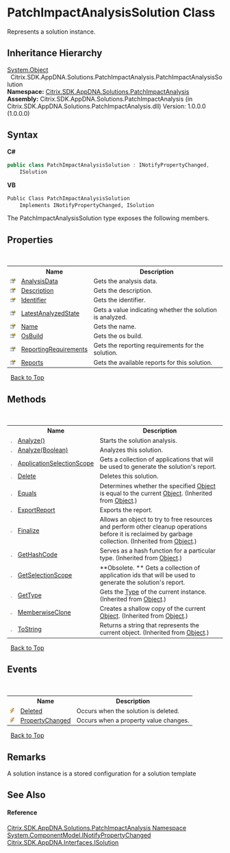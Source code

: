 # PatchImpactAnalysisSolution Class
 

Represents a solution instance.


## Inheritance Hierarchy
<a href="http://msdn2.microsoft.com/en-us/library/e5kfa45b" target="_blank">System.Object</a><br />&nbsp;&nbsp;Citrix.SDK.AppDNA.Solutions.PatchImpactAnalysis.PatchImpactAnalysisSolution<br />
**Namespace:**&nbsp;<a href="871ad9a2-386c-600b-6667-036c2dd65206">Citrix.SDK.AppDNA.Solutions.PatchImpactAnalysis</a><br />**Assembly:**&nbsp;Citrix.SDK.AppDNA.Solutions.PatchImpactAnalysis (in Citrix.SDK.AppDNA.Solutions.PatchImpactAnalysis.dll) Version: 1.0.0.0 (1.0.0.0)

## Syntax

**C#**
```csharp
public class PatchImpactAnalysisSolution : INotifyPropertyChanged, 
	ISolution
```

**VB**
```vbnet
Public Class PatchImpactAnalysisSolution
	Implements INotifyPropertyChanged, ISolution
```

The PatchImpactAnalysisSolution type exposes the following members.


## Properties
&nbsp;<table><tr><th></th><th>Name</th><th>Description</th></tr><tr><td>![Public property](media/pubproperty.gif "Public property")</td><td><a href="72de491f-e540-896a-0d6d-0e8afea3aa43">AnalysisData</a></td><td>
Gets the analysis data.</td></tr><tr><td>![Public property](media/pubproperty.gif "Public property")</td><td><a href="ebe58a54-aa11-3699-98e8-d09345520dcb">Description</a></td><td>
Gets the description.</td></tr><tr><td>![Public property](media/pubproperty.gif "Public property")</td><td><a href="560827f0-a533-4e0c-f72e-405429eaf9bd">Identifier</a></td><td>
Gets the identifier.</td></tr><tr><td>![Public property](media/pubproperty.gif "Public property")</td><td><a href="406ca0b6-7786-d2fd-62e4-5aacede98d29">LatestAnalyzedState</a></td><td>
Gets a value indicating whether the solution is analyzed.</td></tr><tr><td>![Public property](media/pubproperty.gif "Public property")</td><td><a href="d725e4b6-27de-b9a2-5f25-42fc2aa39886">Name</a></td><td>
Gets the name.</td></tr><tr><td>![Public property](media/pubproperty.gif "Public property")</td><td><a href="c2fb5adf-7ead-7cad-ca73-df0383b8c3be">OsBuild</a></td><td>
Gets the os build.</td></tr><tr><td>![Public property](media/pubproperty.gif "Public property")</td><td><a href="1ce86a7c-0f89-b7b8-c44d-55d4dfc1277f">ReportingRequirements</a></td><td>
Gets the reporting requirements for the solution.</td></tr><tr><td>![Public property](media/pubproperty.gif "Public property")</td><td><a href="042f976a-5d1c-39a1-e6b3-22a6e3324e13">Reports</a></td><td>
Gets the available reports for this solution.</td></tr></table>&nbsp;
<a href="#patchimpactanalysissolution-class">Back to Top</a>

## Methods
&nbsp;<table><tr><th></th><th>Name</th><th>Description</th></tr><tr><td>![Public method](media/pubmethod.gif "Public method")</td><td><a href="58b1684a-789e-eafd-0b48-9be06b73075c">Analyze()</a></td><td>
Starts the solution analysis.</td></tr><tr><td>![Public method](media/pubmethod.gif "Public method")</td><td><a href="17a486c2-9ccf-5bdf-0a5e-e4fb4f9e566b">Analyze(Boolean)</a></td><td>
Analyzes this solution.</td></tr><tr><td>![Public method](media/pubmethod.gif "Public method")</td><td><a href="5115df07-d139-fdf3-f638-4f6df4f7660e">ApplicationSelectionScope</a></td><td>
Gets a collection of applications that will be used to generate the solution's report.</td></tr><tr><td>![Public method](media/pubmethod.gif "Public method")</td><td><a href="c1ae4048-3a49-e0e1-68c2-8735d2fb2def">Delete</a></td><td>
Deletes this solution.</td></tr><tr><td>![Public method](media/pubmethod.gif "Public method")</td><td><a href="http://msdn2.microsoft.com/en-us/library/bsc2ak47" target="_blank">Equals</a></td><td>
Determines whether the specified <a href="http://msdn2.microsoft.com/en-us/library/e5kfa45b" target="_blank">Object</a> is equal to the current <a href="http://msdn2.microsoft.com/en-us/library/e5kfa45b" target="_blank">Object</a>.
 (Inherited from <a href="http://msdn2.microsoft.com/en-us/library/e5kfa45b" target="_blank">Object</a>.)</td></tr><tr><td>![Public method](media/pubmethod.gif "Public method")</td><td><a href="7867beca-d31c-f451-abf3-f971b69bd951">ExportReport</a></td><td>
Exports the report.</td></tr><tr><td>![Protected method](media/protmethod.gif "Protected method")</td><td><a href="http://msdn2.microsoft.com/en-us/library/4k87zsw7" target="_blank">Finalize</a></td><td>
Allows an object to try to free resources and perform other cleanup operations before it is reclaimed by garbage collection.
 (Inherited from <a href="http://msdn2.microsoft.com/en-us/library/e5kfa45b" target="_blank">Object</a>.)</td></tr><tr><td>![Public method](media/pubmethod.gif "Public method")</td><td><a href="http://msdn2.microsoft.com/en-us/library/zdee4b3y" target="_blank">GetHashCode</a></td><td>
Serves as a hash function for a particular type.
 (Inherited from <a href="http://msdn2.microsoft.com/en-us/library/e5kfa45b" target="_blank">Object</a>.)</td></tr><tr><td>![Public method](media/pubmethod.gif "Public method")</td><td><a href="f71424fd-bf3c-cffa-9372-08a580ac6269">GetSelectionScope</a></td><td> **Obsolete. **
Gets a collection of application ids that will be used to generate the solution's report.</td></tr><tr><td>![Public method](media/pubmethod.gif "Public method")</td><td><a href="http://msdn2.microsoft.com/en-us/library/dfwy45w9" target="_blank">GetType</a></td><td>
Gets the <a href="http://msdn2.microsoft.com/en-us/library/42892f65" target="_blank">Type</a> of the current instance.
 (Inherited from <a href="http://msdn2.microsoft.com/en-us/library/e5kfa45b" target="_blank">Object</a>.)</td></tr><tr><td>![Protected method](media/protmethod.gif "Protected method")</td><td><a href="http://msdn2.microsoft.com/en-us/library/57ctke0a" target="_blank">MemberwiseClone</a></td><td>
Creates a shallow copy of the current <a href="http://msdn2.microsoft.com/en-us/library/e5kfa45b" target="_blank">Object</a>.
 (Inherited from <a href="http://msdn2.microsoft.com/en-us/library/e5kfa45b" target="_blank">Object</a>.)</td></tr><tr><td>![Public method](media/pubmethod.gif "Public method")</td><td><a href="http://msdn2.microsoft.com/en-us/library/7bxwbwt2" target="_blank">ToString</a></td><td>
Returns a string that represents the current object.
 (Inherited from <a href="http://msdn2.microsoft.com/en-us/library/e5kfa45b" target="_blank">Object</a>.)</td></tr></table>&nbsp;
<a href="#patchimpactanalysissolution-class">Back to Top</a>

## Events
&nbsp;<table><tr><th></th><th>Name</th><th>Description</th></tr><tr><td>![Public event](media/pubevent.gif "Public event")</td><td><a href="457ac64a-fdef-2dc0-fe47-ed1aca7ca7e6">Deleted</a></td><td>
Occurs when the solution is deleted.</td></tr><tr><td>![Public event](media/pubevent.gif "Public event")</td><td><a href="a22d4f58-e637-2838-f2ab-a931e1c56837">PropertyChanged</a></td><td>
Occurs when a property value changes.</td></tr></table>&nbsp;
<a href="#patchimpactanalysissolution-class">Back to Top</a>

## Remarks
A solution instance is a stored configuration for a solution template

## See Also


#### Reference
<a href="871ad9a2-386c-600b-6667-036c2dd65206">Citrix.SDK.AppDNA.Solutions.PatchImpactAnalysis Namespace</a><br /><a href="http://msdn2.microsoft.com/en-us/library/ms133020" target="_blank">System.ComponentModel.INotifyPropertyChanged</a><br /><a href="542a63db-c984-0d48-7ab7-056c266ebdc1">Citrix.SDK.AppDNA.Interfaces.ISolution</a><br />